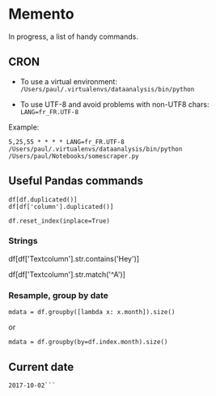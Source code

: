 # Memento

In progress, a list of handy commands.

## CRON

* To use a virtual environment:
`/Users/paul/.virtualenvs/dataanalysis/bin/python`

* To use UTF-8 and avoid problems with non-UTF8 chars:
`LANG=fr_FR.UTF-8`

Example:

```
5,25,55 * * * * LANG=fr_FR.UTF-8 /Users/paul/.virtualenvs/dataanalysis/bin/python /Users/paul/Notebooks/somescraper.py
```


## Useful Pandas commands

```
df[df.duplicated()]
df[df['column'].duplicated()]

df.reset_index(inplace=True)
```

### Strings

df[df['Textcolumn'].str.contains('Hey')]

df[df['Textcolumn'].str.match('^A')]

### Resample, group by date

`mdata = df.groupby([lambda x: x.month]).size()`

or

`mdata = df.groupby(by=df.index.month).size()`

## Current date
```today_str = datetime.now().strftime("%Y-%m-%d")
2017-10-02```
